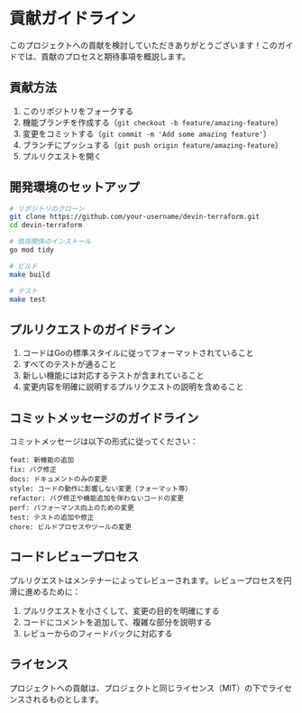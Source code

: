 # 貢献ガイドライン

このプロジェクトへの貢献を検討していただきありがとうございます！このガイドでは、貢献のプロセスと期待事項を概説します。

## 貢献方法

1. このリポジトリをフォークする
2. 機能ブランチを作成する（`git checkout -b feature/amazing-feature`）
3. 変更をコミットする（`git commit -m 'Add some amazing feature'`）
4. ブランチにプッシュする（`git push origin feature/amazing-feature`）
5. プルリクエストを開く

## 開発環境のセットアップ

```bash
# リポジトリのクローン
git clone https://github.com/your-username/devin-terraform.git
cd devin-terraform

# 依存関係のインストール
go mod tidy

# ビルド
make build

# テスト
make test
```

## プルリクエストのガイドライン

1. コードはGoの標準スタイルに従ってフォーマットされていること
2. すべてのテストが通ること
3. 新しい機能には対応するテストが含まれていること
4. 変更内容を明確に説明するプルリクエストの説明を含めること

## コミットメッセージのガイドライン

コミットメッセージは以下の形式に従ってください：

```
feat: 新機能の追加
fix: バグ修正
docs: ドキュメントのみの変更
style: コードの動作に影響しない変更（フォーマット等）
refactor: バグ修正や機能追加を伴わないコードの変更
perf: パフォーマンス向上のための変更
test: テストの追加や修正
chore: ビルドプロセスやツールの変更
```

## コードレビュープロセス

プルリクエストはメンテナーによってレビューされます。レビュープロセスを円滑に進めるために：

1. プルリクエストを小さくして、変更の目的を明確にする
2. コードにコメントを追加して、複雑な部分を説明する
3. レビューからのフィードバックに対応する

## ライセンス

プロジェクトへの貢献は、プロジェクトと同じライセンス（MIT）の下でライセンスされるものとします。
